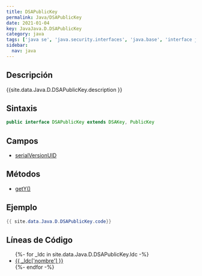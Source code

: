 ```yaml
---
title: DSAPublicKey
permalink: Java/DSAPublicKey
date: 2021-01-04
key: JavaJava.D.DSAPublicKey
category: java
tags: ['java se', 'java.security.interfaces', 'java.base', 'interface java', 'Java 1.1']
sidebar: 
  nav: java
---
```


## Descripción
{{site.data.Java.D.DSAPublicKey.description }}

## Sintaxis
~~~java
public interface DSAPublicKey extends DSAKey, PublicKey
~~~

## Campos
* [serialVersionUID](/Java/DSAPublicKey/serialVersionUID)

## Métodos
* [getY()](/Java/DSAPublicKey/getY)

## Ejemplo
~~~java
{{ site.data.Java.D.DSAPublicKey.code}}
~~~

## Líneas de Código
<ul>
{%- for _ldc in site.data.Java.D.DSAPublicKey.ldc -%}
   <li>
       <a href="{{_ldc['url'] }}">{{ _ldc['nombre'] }}</a>
   </li>
{%- endfor -%}
</ul>

